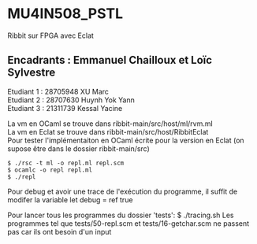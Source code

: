 # MU4IN508_PSTL
Ribbit sur FPGA avec Eclat

## Encadrants : Emmanuel Chailloux et Loïc Sylvestre

Etudiant 1 :  28705948   XU Marc  
Etudiant 2 :  28707630   Huynh Yok Yann  
Etudiant 3 :  21311739   Kessal Yacine  

La vm en OCaml se trouve dans ribbit-main/src/host/ml/rvm.ml  
La vm en Eclat se trouve dans ribbit-main/src/host/RibbitEclat  
Pour tester l'implémentaiton en OCaml écrite pour la version en Eclat (on supose être dans le dossier ribbit-main/src)

    $ ./rsc -t ml -o repl.ml repl.scm
    $ ocamlc -o repl repl.ml
    $ ./repl

Pour debug et avoir une trace de l'exécution du programme, il suffit de modifer la variable 
    let debug = ref true
    
Pour lancer tous les programmes du dossier 'tests': 
    $ ./tracing.sh
Les programmes tel que tests/50-repl.scm et tests/16-getchar.scm ne passent pas car ils ont besoin d'un input


